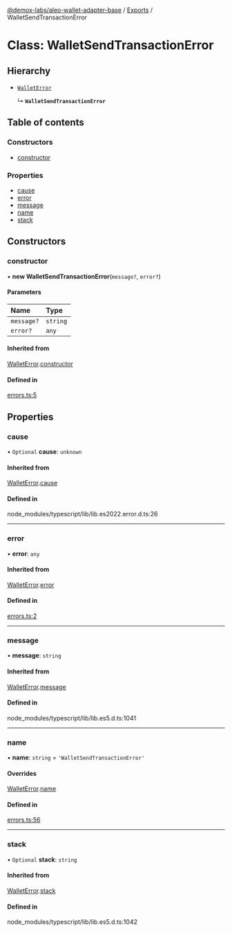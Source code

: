 [@demox-labs/aleo-wallet-adapter-base](../README.md) / [Exports](../modules.md) / WalletSendTransactionError

# Class: WalletSendTransactionError

## Hierarchy

- [`WalletError`](WalletError.md)

  ↳ **`WalletSendTransactionError`**

## Table of contents

### Constructors

- [constructor](WalletSendTransactionError.md#constructor)

### Properties

- [cause](WalletSendTransactionError.md#cause)
- [error](WalletSendTransactionError.md#error)
- [message](WalletSendTransactionError.md#message)
- [name](WalletSendTransactionError.md#name)
- [stack](WalletSendTransactionError.md#stack)

## Constructors

### constructor

• **new WalletSendTransactionError**(`message?`, `error?`)

#### Parameters

| Name | Type |
| :------ | :------ |
| `message?` | `string` |
| `error?` | `any` |

#### Inherited from

[WalletError](WalletError.md).[constructor](WalletError.md#constructor)

#### Defined in

[errors.ts:5](https://github.com/demox-labs/leo-wallet-adapter/blob/21dd6ca/packages/core/base/errors.ts#L5)

## Properties

### cause

• `Optional` **cause**: `unknown`

#### Inherited from

[WalletError](WalletError.md).[cause](WalletError.md#cause)

#### Defined in

node_modules/typescript/lib/lib.es2022.error.d.ts:26

___

### error

• **error**: `any`

#### Inherited from

[WalletError](WalletError.md).[error](WalletError.md#error)

#### Defined in

[errors.ts:2](https://github.com/demox-labs/leo-wallet-adapter/blob/21dd6ca/packages/core/base/errors.ts#L2)

___

### message

• **message**: `string`

#### Inherited from

[WalletError](WalletError.md).[message](WalletError.md#message)

#### Defined in

node_modules/typescript/lib/lib.es5.d.ts:1041

___

### name

• **name**: `string` = `'WalletSendTransactionError'`

#### Overrides

[WalletError](WalletError.md).[name](WalletError.md#name)

#### Defined in

[errors.ts:56](https://github.com/demox-labs/leo-wallet-adapter/blob/21dd6ca/packages/core/base/errors.ts#L56)

___

### stack

• `Optional` **stack**: `string`

#### Inherited from

[WalletError](WalletError.md).[stack](WalletError.md#stack)

#### Defined in

node_modules/typescript/lib/lib.es5.d.ts:1042

